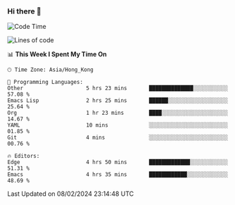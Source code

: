 ### Hi there 👋

<!--
**nicehiro/nicehiro** is a ✨ _special_ ✨ repository because its `README.md` (this file) appears on your GitHub profile.

Here are some ideas to get you started:

- 🔭 I’m currently working on ...
- 🌱 I’m currently learning ...
- 👯 I’m looking to collaborate on ...
- 🤔 I’m looking for help with ...
- 💬 Ask me about ...
- 📫 How to reach me: ...
- 😄 Pronouns: ...
- ⚡ Fun fact: ...
-->

<!--START_SECTION:waka-->
![Code Time](http://img.shields.io/badge/Code%20Time-224%20hrs-blue)

![Lines of code](https://img.shields.io/badge/From%20Hello%20World%20I%27ve%20Written-2.6%20million%20lines%20of%20code-blue)

📊 **This Week I Spent My Time On** 

```text
🕑︎ Time Zone: Asia/Hong_Kong

💬 Programming Languages: 
Other                    5 hrs 23 mins       ██████████████░░░░░░░░░░░   57.08 % 
Emacs Lisp               2 hrs 25 mins       ██████░░░░░░░░░░░░░░░░░░░   25.64 % 
Org                      1 hr 23 mins        ████░░░░░░░░░░░░░░░░░░░░░   14.67 % 
YAML                     10 mins             ░░░░░░░░░░░░░░░░░░░░░░░░░   01.85 % 
Git                      4 mins              ░░░░░░░░░░░░░░░░░░░░░░░░░   00.76 % 

🔥 Editors: 
Edge                     4 hrs 50 mins       █████████████░░░░░░░░░░░░   51.31 % 
Emacs                    4 hrs 35 mins       ████████████░░░░░░░░░░░░░   48.69 % 
```


 Last Updated on 08/02/2024 23:14:48 UTC
<!--END_SECTION:waka-->
